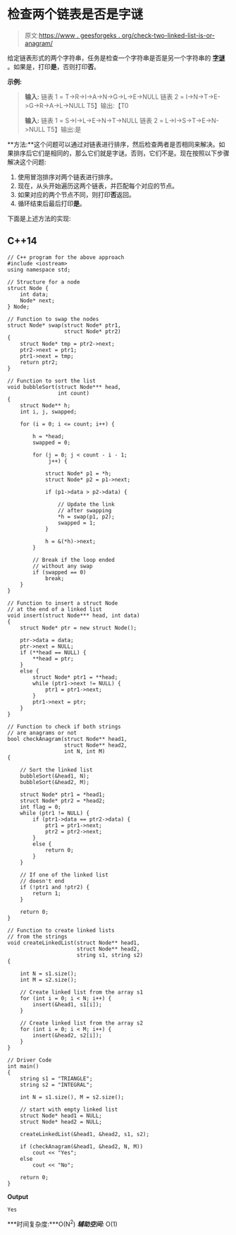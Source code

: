 # 检查两个链表是否是字谜

> 原文:[https://www . geesforgeks . org/check-two-linked-list-is-or-anagram/](https://www.geeksforgeeks.org/check-whether-two-linked-lists-are-anagrams-or-not/)

给定链表形式的两个字符串，任务是检查一个字符串是否是另一个字符串的 [**字谜**](https://en.wikipedia.org/wiki/Anagram) 。如果是，打印**是**，否则打印**否**。

**示例:**

> **输入:**
> 链表 1 = T->R->I->A->N->G->L->E->NULL
> 链表 2 = I->N->T->E->G->R->A->L->NULL
> T5】输出:【T0
> 
> **输入:**
> 链表 1 = S->I->L->E->N->T->NULL
> 链表 2 = L->I->S->T->E->N->NULL
> T5】输出:是

**方法:**这个问题可以通过对链表进行排序，然后检查两者是否相同来解决。如果排序后它们是相同的，那么它们就是字谜。否则，它们不是。现在按照以下步骤解决这个问题:

1.  使用冒泡排序对两个链表进行排序。
2.  现在，从头开始遍历这两个链表，并匹配每个对应的节点。
3.  如果对应的两个节点不同，则打印**否**返回。
4.  循环结束后最后打印**是**。

下面是上述方法的实现:

## C++14

```
// C++ program for the above approach
#include <iostream>
using namespace std;

// Structure for a node
struct Node {
    int data;
    Node* next;
} Node;

// Function to swap the nodes
struct Node* swap(struct Node* ptr1, 
                  struct Node* ptr2)
{
    struct Node* tmp = ptr2->next;
    ptr2->next = ptr1;
    ptr1->next = tmp;
    return ptr2;
}

// Function to sort the list
void bubbleSort(struct Node*** head, 
                int count)
{
    struct Node** h;
    int i, j, swapped;

    for (i = 0; i <= count; i++) {

        h = *head;
        swapped = 0;

        for (j = 0; j < count - i - 1; 
             j++) {

            struct Node* p1 = *h;
            struct Node* p2 = p1->next;

            if (p1->data > p2->data) {

                // Update the link 
                // after swapping
                *h = swap(p1, p2);
                swapped = 1;
            }

            h = &(*h)->next;
        }

        // Break if the loop ended 
        // without any swap
        if (swapped == 0)
            break;
    }
}

// Function to insert a struct Node
// at the end of a linked list
void insert(struct Node*** head, int data)
{
    struct Node* ptr = new struct Node();

    ptr->data = data;
    ptr->next = NULL;
    if (**head == NULL) {
        **head = ptr;
    }
    else {
        struct Node* ptr1 = **head;
        while (ptr1->next != NULL) {
            ptr1 = ptr1->next;
        }
        ptr1->next = ptr;
    }
}

// Function to check if both strings 
// are anagrams or not
bool checkAnagram(struct Node** head1, 
                  struct Node** head2,
                  int N, int M)
{

    // Sort the linked list
    bubbleSort(&head1, N);
    bubbleSort(&head2, M);

    struct Node* ptr1 = *head1;
    struct Node* ptr2 = *head2;
    int flag = 0;
    while (ptr1 != NULL) {
        if (ptr1->data == ptr2->data) {
            ptr1 = ptr1->next;
            ptr2 = ptr2->next;
        }
        else {
            return 0;
        }
    }

    // If one of the linked list
    // doesn't end
    if (!ptr1 and !ptr2) {
        return 1;
    }

    return 0;
}

// Function to create linked lists
// from the strings
void createLinkedList(struct Node** head1,
                      struct Node** head2, 
                      string s1, string s2)
{

    int N = s1.size();
    int M = s2.size();

    // Create linked list from the array s1
    for (int i = 0; i < N; i++) {
        insert(&head1, s1[i]);
    }

    // Create linked list from the array s2
    for (int i = 0; i < M; i++) {
        insert(&head2, s2[i]);
    }
}

// Driver Code
int main()
{
    string s1 = "TRIANGLE";
    string s2 = "INTEGRAL";

    int N = s1.size(), M = s2.size();

    // start with empty linked list
    struct Node* head1 = NULL;
    struct Node* head2 = NULL;

    createLinkedList(&head1, &head2, s1, s2);

    if (checkAnagram(&head1, &head2, N, M))
        cout << "Yes";
    else
        cout << "No";

    return 0;
}
```

**Output**

```
Yes
```

***时间复杂度:***O(N<sup>2</sup>)
***辅助空间:*** O(1)